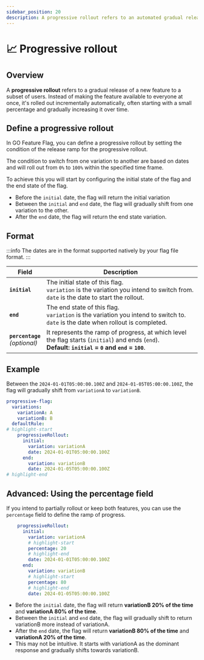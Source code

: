 ```yaml
---
sidebar_position: 20
description: A progressive rollout refers to an automated gradual release of a new feature.
---
```


# 📈 Progressive rollout

## Overview
A **progressive rollout** refers to a gradual release of a new feature to a subset of users. Instead of making the feature available to everyone at once, it's rolled out incrementally automatically, often starting with a small percentage and gradually increasing it over time.

## Define a progressive rollout
In GO Feature Flag, you can define a progressive rollout by setting the condition of the release ramp for the progressive rollout.

The condition to switch from one variation to another are based on dates and will roll out from `0%` to `100%` within the specified time frame.

To achieve this you will start by configuring the initial state of the flag and the end state of the flag.
- Before the `initial` date, the flag will return the initial variation
- Between the `initial` and `end` date, the flag will gradually shift from one variation to the other.
- After the `end` date, the flag will return the end state variation.

## Format
:::info
The dates are in the format supported natively by your flag file format.
:::

| Field                             | Description                                                                                                                                          |
|-----------------------------------|------------------------------------------------------------------------------------------------------------------------------------------------------|
| **`initial`**                     | The initial state of this flag.<br/>`variation` is the variation you intend to switch from.<br/>`date` is the date to start the rollout.<br/>        |
| **`end`**                         | The end state of this flag.<br/>`variation` is the variation you intend to switch to.<br/>`date` is the date when rollout is completed.<br/>         |
| **`percentage`**<br/>*(optional)* | It represents the ramp of progress, at which level the flag starts (`initial`) and ends (`end`).<br/>**Default: `initial` = `0` and `end` = `100`**. |

## Example
Between the `2024-01-01T05:00:00.100Z` and `2024-01-05T05:00:00.100Z`, the flag will gradually shift from `variationA` to `variationB`.

```yaml
progressive-flag:
  variations:
    variationA: A
    variationB: B
  defaultRule:
# highlight-start
    progressiveRollout:
      initial:
        variation: variationA
        date: 2024-01-01T05:00:00.100Z
      end:
        variation: variationB
        date: 2024-01-05T05:00:00.100Z
# highlight-end
```

## Advanced: Using the percentage field
If you intend to partially rollout or keep both features, you can use the `percentage` field to define the ramp of progress.

```yaml
    progressiveRollout:
      initial:
        variation: variationA
        # highlight-start
        percentage: 20   
        # highlight-end
        date: 2024-01-01T05:00:00.100Z
      end:
        variation: variationB
        # highlight-start
        percentage: 80
        # highlight-end
        date: 2024-01-05T05:00:00.100Z
```

- Before the `initial` date, the flag will return **variationB 20% of the time** and **variationA 80% of the time**.
- Between the `initial` and `end` date, the flag will gradually shift to return variationB more instead of variationA.
- After the `end` date, the flag will return **variationB 80% of the time** and **variationA 20% of the time**.
- This may not be intuitive. It starts with variationA as the dominant response and gradually shifts towards variationB.
